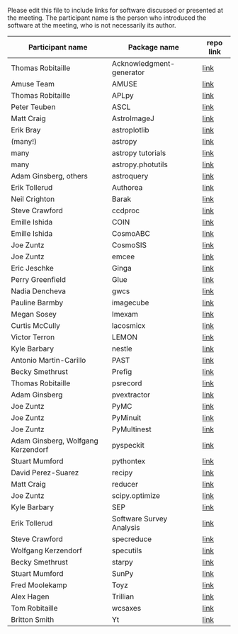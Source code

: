 Please edit this file to include links for software discussed or presented at the meeting.
The participant name is the person who introduced the software at the meeting, who is not necessarily its author.

| Participant name      | Package name           | repo link  |
| ------------- |-------------| -----|
|Thomas Robitaille|Acknowledgment-generator|[link](http://astrofrog.github.io/acknowledgment-generator)|
|Amuse Team|AMUSE|[link](http://www.amusecode.org/)|
|Thomas Robitaille|APLpy|[link](https://aplpy.github.io)|
|Peter Teuben|ASCL|[link](http://ascl.net)|
|Matt Craig|AstroImageJ|[link](http://www.astro.louisville.edu/software/astroimagej/)|
|Erik Bray|astroplotlib|[link](http://astroplotlib.stsci.edu)|
|(many!) | astropy | [link](https://github.com/astropy/astropy)|astropy|
|many|astropy tutorials|[link](https://github.com/astropy/astropy-tutorials)|
|many|astropy.photutils|[link](https://github.com/astropy/photutils)|astropy.photutils|
|Adam Ginsberg, others|astroquery|[link](https://github.com/astropy/astroquery)|
|Erik Tollerud|Authorea|[link](https://www.authorea.com)|
|Neil Crighton|Barak|[link](https://github.com/nhmc/Barak)|
|Steve Crawford|ccdproc|[link](https://github.com/astropy/ccdproc)|
|Emille Ishida|COIN|[link](http://cointoolbox.github.io)|
|Emille Ishida|CosmoABC|[link](http://cosmoabc.readthedocs.org/en/latest)|
|Joe Zuntz|CosmoSIS|[link](https://bitbucket.org/joezuntz/cosmosis/wiki/development)|
|Joe Zuntz|emcee|[link](http://dan.iel.fm/emcee/current/)|
|Eric Jeschke|Ginga|[link](https://github.com/ejeschke/ginga)|
|Perry Greenfield|Glue|[link](http://www.glueviz.org/en/stable/)|
|Nadia Dencheva|gwcs|[link](https://github.com/spacetelescope/gwcs)|
|Pauline Barmby|imagecube|[link](https://github.com/sophiathl/imagecube)|
|Megan Sosey|Imexam|[link](http://imexam.readthedocs.org/imexam/index.html)|
|Curtis McCully|lacosmicx|[link](https://github.com/cmccully/lacosmicx)|
|Victor Terron|LEMON|[link](https://github.com/vterron/lemon)|
|Kyle Barbary|nestle|[link](https://github.com/kbarbary/nestle)|
|Antonio Martin-Carillo|PAST|[link]()|
|Becky Smethrust|Prefig|[link](https://github.com/rjsmethurst/prefig)|
|Thomas Robitaille|psrecord|[link](https://github.com/astrofrog/psrecord)|
|Adam Ginsberg|pvextractor|[link](https://github.com/radio-astro-tools/pvextractor)|
|Joe Zuntz|PyMC|[link](http://pymc-devs.github.io/pymc/index.html)|
|Joe Zuntz|PyMinuit|[link](https://github.com/jpivarski/pyminuit)|
|Joe Zuntz|PyMultinest|[link](https://github.com/JohannesBuchner/PyMultiNest)|
|Adam Ginsberg, Wolfgang Kerzendorf|pyspeckit|[link](https://github.com/pyspeckit/pyspeckit)|
|Stuart Mumford|pythontex|[link](https://github.com/gpoore/pythontex)|
|David Perez-Suarez|recipy|[link](https://github.com/recipy/recipy)|
|Matt Craig|reducer|[link](https://github.com/mwcraig/reducer)|
|Joe Zuntz|scipy.optimize|[link](https://github.com/jpivarski/pyminuit)|
|Kyle Barbary|SEP|[link](https://github.com/kbarbary/sep)|
|Erik Tollerud  |Software Survey Analysis|[link](https://github.com/eteq/software_survey_analysis)|
|Steve Crawford|specreduce|[link](https://github.com/crawfordsm/specreduce)|
|Wolfgang Kerzendorf|specutils|[link](https://github.com/astropy/specutils)|
|Becky Smethrust|starpy|[link](https://github.com/zooniverse/starpy)|
|Stuart Mumford|SunPy|[link](http://sunpy.org)|
|Fred Moolekamp|Toyz|[link](http://fred3m.github.io/toyz/)|
|Alex Hagen|Trillian|[link](http://trillianverse.org)|
|Tom Robitaille|wcsaxes|[link](https://github.com/astrofrog/wcsaxes)|
|Britton Smith|Yt|[link](http://yt-project.org)|
